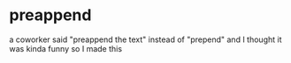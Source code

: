 # preappend
a coworker said "preappend the text" instead of "prepend" and I thought it was kinda funny so I made this
